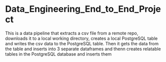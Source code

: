 # Data_Engineering_End_to_End_Project
This is a data pipeline that extracts a csv file from a remote repo, downloads it to a local working directory, creates a local PostgreSQL table and writes the csv data to the PostgreSQL table. Then it gets the data from the table and inserts into 3 separate dataframes and  thenn creates relatable tables in the PostgreSQL database and inserts them
